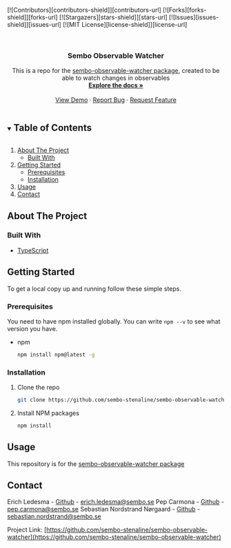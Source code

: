 <!-- PROJECT SHIELDS -->
<!--
*** I'm using markdown "reference style" links for readability.
*** Reference links are enclosed in brackets [ ] instead of parentheses ( ).
*** See the bottom of this document for the declaration of the reference variables
*** for contributors-url, forks-url, etc. This is an optional, concise syntax you may use.
*** https://www.markdownguide.org/basic-syntax/#reference-style-links
-->
[![Contributors][contributors-shield]][contributors-url]
[![Forks][forks-shield]][forks-url]
[![Stargazers][stars-shield]][stars-url]
[![Issues][issues-shield]][issues-url]
[![MIT License][license-shield]][license-url]



<!-- PROJECT LOGO -->
<br />
<p align="center">

  <h3 align="center">Sembo Observable Watcher</h3>

  <p align="center">
    This is a repo for the <a href="https://github.com/sembo-stenaline/sembo-observable-watcher/packages/917070">sembo-observable-watcher package</a>, created to be able to watch changes in observables
    <br />
    <a href="https://github.com/sembo-stenaline/sembo-observable-watcher"><strong>Explore the docs »</strong></a>
    <br />
    <br />
    <a href="https://github.com/sembo-stenaline/sembo-observable-watcher">View Demo</a>
    ·
    <a href="https://github.com/sembo-stenaline/sembo-observable-watcher/issues">Report Bug</a>
    ·
    <a href="https://github.com/sembo-stenaline/sembo-observable-watcher/issues">Request Feature</a>
  </p>
</p>



<!-- TABLE OF CONTENTS -->
<details open="open">
  <summary><h2 style="display: inline-block">Table of Contents</h2></summary>
  <ol>
    <li>
      <a href="#about-the-project">About The Project</a>
      <ul>
        <li><a href="#built-with">Built With</a></li>
      </ul>
    </li>
    <li>
      <a href="#getting-started">Getting Started</a>
      <ul>
        <li><a href="#prerequisites">Prerequisites</a></li>
        <li><a href="#installation">Installation</a></li>
      </ul>
    </li>
    <li><a href="#usage">Usage</a></li>
    <li><a href="#contact">Contact</a></li>
  </ol>
</details>



<!-- ABOUT THE PROJECT -->
## About The Project

### Built With

* [TypeScript](https://www.typescriptlang.org/)



<!-- GETTING STARTED -->
## Getting Started

To get a local copy up and running follow these simple steps.

### Prerequisites

You need to have npm installed globally. You can write `npm --v` to see what version you have.
* npm
  ```sh
  npm install npm@latest -g
  ```

### Installation

1. Clone the repo
   ```sh
   git clone https://github.com/sembo-stenaline/sembo-observable-watcher.git
   ```
2. Install NPM packages
   ```sh
   npm install
   ```



<!-- USAGE EXAMPLES -->
## Usage

This repository is for the [sembo-observable-watcher package](https://github.com/sembo-stenaline/sembo-observable-watcher/packages/917070)



<!-- CONTACT -->
## Contact

Erich Ledesma - [Github](https://github.com/erich-sembo) - erich.ledesma@sembo.se
Pep Carmona  - [Github](https://github.com/pep-carmona) - pep.carmona@sembo.se
Sebastian Nordstrand Nørgaard - [Github](https://github.com/sebastianNordstrandSembo) - sebastian.nordstrand@sembo.se

Project Link: [https://github.com/sembo-stenaline/sembo-observable-watcher](https://github.com/sembo-stenaline/sembo-observable-watcher)

